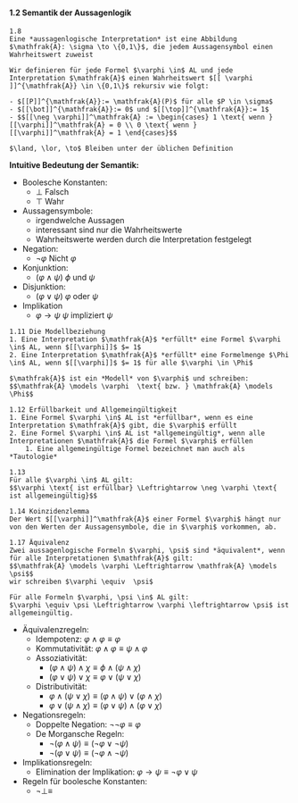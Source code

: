 #### 1.2 Semantik der Aussagenlogik

```ad-def
1.8 
Eine *aussagenlogische Interpretation* ist eine Abbildung $\mathfrak{A}: \sigma \to \{0,1\}$, die jedem Aussagensymbol einen Wahrheitswert zuweist
``` 

```ad-def
Wir definieren für jede Formel $\varphi \in$ AL und jede Interpretation $\mathfrak{A}$ einen Wahrheitswert $[[ \varphi ]]^{\mathfrak{A}} \in \{0,1\}$ rekursiv wie folgt:

- $[[P]]^{\mathfrak{A}}:= \mathfrak{A}(P)$ für alle $P \in \sigma$
- $[[\bot]]^{\mathfrak{A}}:= 0$ und $[[\top]]^{\mathfrak{A}}:= 1$
- $$[[\neg \varphi]]^\mathfrak{A} := \begin{cases} 1 \text{ wenn } [[\varphi]]^\mathfrak{A} = 0 \\ 0 \text{ wenn } [[\varphi]]^\mathfrak{A} = 1 \end{cases}$$ 

$\land, \lor, \to$ Bleiben unter der üblichen Definition

```

**Intuitive Bedeutung der Semantik:**
- Boolesche Konstanten: 
	- $\bot$ Falsch
	- $\top$ Wahr
- Aussagensymbole:
	- irgendwelche Aussagen
	- interessant sind nur die Wahrheitswerte
	- Wahrheitswerte werden durch die Interpretation festgelegt
- Negation: 
	- $\neg \varphi$ Nicht $\varphi$ 
- Konjunktion:
	- $(\varphi \land \psi)$ $\phi$ und $\psi$
- Disjunktion:
	- $(\varphi \lor \psi)$ $\varphi$ oder $\psi$ 
- Implikation 
	- $\varphi \to \psi$ $\psi$ impliziert $\psi$

```ad-def
1.11 Die Modellbeziehung
1. Eine Interpretation $\mathfrak{A}$ *erfüllt* eine Formel $\varphi \in$ AL, wenn $[[\varphi]]$ $= 1$
2. Eine Interpretation $\mathfrak{A}$ *erfüllt* eine Formelmenge $\Phi \in$ AL, wenn $[[\varphi]]$ $= 1$ für alle $\varphi \in \Phi$

$\mathfrak{A}$ ist ein *Modell* von $\varphi$ und schreiben:
$$\mathfrak{A} \models \varphi  \text{ bzw. } \mathfrak{A} \models \Phi$$
```

```ad-def
1.12 Erfüllbarkeit und Allgemeingültigkeit
1. Eine Formel $\varphi \in$ AL ist *erfüllbar*, wenn es eine Interpretation $\mathfrak{A}$ gibt, die $\varphi$ erfüllt
2. Eine Formel $\varphi \in$ AL ist *allgemeingültig*, wenn alle Interpretationen $\mathfrak{A}$ die Formel $\varphi$ erfüllen
	1. Eine allgemeingültige Formel bezeichnet man auch als *Tautologie*
```

```ad-beo
1.13
Für alle $\varphi \in$ AL gilt:
$$\varphi \text{ ist erfüllbar} \Leftrightarrow \neg \varphi \text{ ist allgemeingültig}$$
```

```ad-lemma
1.14 Koinzidenzlemma
Der Wert $[[\varphi]]^\mathfrak{A}$ einer Formel $\varphi$ hängt nur von den Werten der Aussagensymbole, die in $\varphi$ vorkommen, ab.
```

```ad-def
1.17 Äquivalenz
Zwei aussagenlogische Formeln $\varphi, \psi$ sind *äquivalent*, wenn für alle Interpretationen $\mathfrak{A}$ gilt:
$$\mathfrak{A} \models \varphi \Leftrightarrow \mathfrak{A} \models \psi$$
wir schreiben $\varphi \equiv  \psi$
```

```ad-beo
Für alle Formeln $\varphi, \psi \in$ AL gilt:
$\varphi \equiv \psi \Leftrightarrow \varphi \leftrightarrow \psi$ ist allgemeingültig.
```

- Äquivalenzregeln:
	- Idempotenz: $\varphi \land \varphi \equiv \varphi$
	- Kommutativität: $\varphi \land \varphi \equiv \psi \land \varphi$
	- Assoziativität: 
		- $(\varphi \land \psi) \land \chi \equiv \phi \land (\psi \land \chi)$
		- $(\varphi \lor \psi) \lor \chi \equiv \varphi \lor (\psi \lor \chi)$
	- Distributivität:
		- $\varphi \land (\psi \lor \chi) \equiv (\varphi \land \psi) \lor (\varphi \land \chi)$
		- $\varphi \lor (\psi \land \chi) \equiv (\varphi \lor \psi) \land (\varphi \lor \chi)$
- Negationsregeln:
	- Doppelte Negation: $\neg \neg \varphi \equiv \varphi$
	- De Morgansche Regeln:
		- $\neg(\varphi \land \psi) \equiv (\neg \varphi \lor \neg\psi)$
		- $\neg(\varphi \lor \psi) \equiv (\neg \varphi \land \neg\psi)$
- Implikationsregeln:
	- Elimination der Implikation: $\varphi \to \psi \equiv \neg\varphi \lor \psi$
- Regeln für boolesche Konstanten:
	- $\neg \bot \equiv$